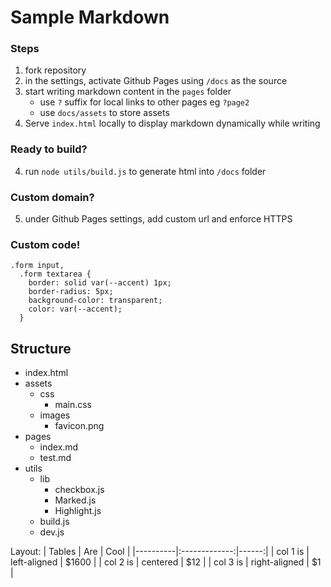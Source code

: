 # Sample Markdown

### Steps

1. fork repository
2. in the settings, activate Github Pages using `/docs` as the source
3. start writing markdown content in the `pages` folder
    - use `?` suffix for local links to other pages eg `?page2`
    - use `docs/assets` to store assets
4. Serve `index.html` locally to display markdown dynamically while writing 

### Ready to build?

4. run `node utils/build.js` to generate html into `/docs` folder

### Custom domain?

5. under Github Pages settings, add custom url and enforce HTTPS


### Custom code!
```
.form input,
  .form textarea {
    border: solid var(--accent) 1px;
    border-radius: 5px;
    background-color: transparent;
    color: var(--accent);
  }
```

## Structure
 
- index.html
- assets
    - css
        - main.css
    - images
        - favicon.png
- pages
    - index.md
    - test.md
- utils
    - lib
        - checkbox.js
        - Marked.js
        - Highlight.js
    - build.js
    - dev.js
     
Layout:
| Tables   |      Are      |  Cool |
|----------|:-------------:|------:|
| col 1 is |  left-aligned | $1600 |
| col 2 is |    centered   |   $12 |
| col 3 is | right-aligned |    $1 |